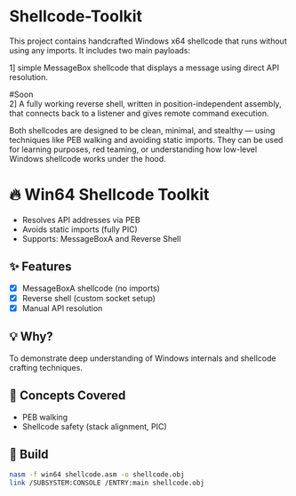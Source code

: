 # Shellcode-Toolkit
This project contains handcrafted Windows x64 shellcode that runs without using any imports. It includes two main payloads:

1] simple MessageBox shellcode that displays a message using direct API resolution.

#Soon                                                                                            
2] A fully working reverse shell, written in position-independent assembly, that connects back to a listener and gives remote command execution.

Both shellcodes are designed to be clean, minimal, and stealthy — using techniques like PEB walking and avoiding static imports. They can be used for learning purposes, red teaming, or understanding how low-level Windows shellcode works under the hood.

# 🔥 Win64 Shellcode Toolkit

- Resolves API addresses via PEB
- Avoids static imports (fully PIC)
- Supports: MessageBoxA and Reverse Shell

## ✨ Features

- [x] MessageBoxA shellcode (no imports)
- [x] Reverse shell (custom socket setup)
- [x] Manual API resolution

## 💡 Why?

To demonstrate deep understanding of Windows internals and shellcode crafting techniques.

## 🧠 Concepts Covered

- PEB walking
- Shellcode safety (stack alignment, PIC)

## 🔧 Build

```bash
nasm -f win64 shellcode.asm -o shellcode.obj
link /SUBSYSTEM:CONSOLE /ENTRY:main shellcode.obj

